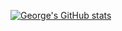 [![George's GitHub stats](https://github-readme-stats.vercel.app/api?username=Laestry)](https://github.com/anuraghazra/github-readme-stats)
